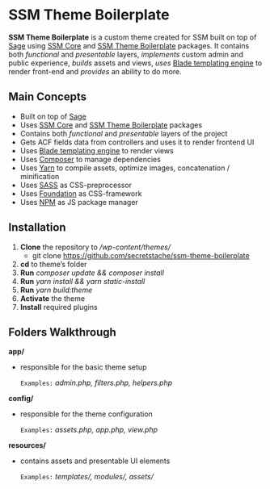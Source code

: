 # SSM Theme Boilerplate

**SSM Theme Boilerplate** is a custom theme created for SSM built on top of [Sage](https://roots.io/sage/) using [SSM Core](https://github.com/secretstache/ssm-core) and [SSM Theme Boilerplate](https://github.com/secretstache/ssm-theme-boilerplate) packages. It contains both *functional* and *presentable* layers, *implements* custom admin and public experience, *builds* assets and views, *uses* [Blade templating engine](https://laravel.com/docs/5.7/blade) to render front-end and *provides* an ability to do more.

## Main Concepts

- Built on top of [Sage](https://roots.io/sage/)
- Uses [SSM Core](https://github.com/secretstache/ssm-core) and [SSM Theme Boilerplate](https://github.com/secretstache/ssm-theme-boilerplate) packages
- Contains both *functional* and *presentable* layers of the project
- Gets ACF fields data from controllers and uses it to render frontend UI
- Uses [Blade templating engine](https://laravel.com/docs/5.7/blade) to render views
- Uses [Composer](https://getcomposer.org/) to manage dependencies
- Uses [Yarn](https://yarnpkg.com/en/) to compile assets, optimize images, concatenation / minification
- Uses [SASS](https://sass-lang.com/) as CSS-preprocessor
- Uses [Foundation](https://foundation.zurb.com/) as CSS-framework
- Uses [NPM](https://www.npmjs.com/) as JS package manager

## Installation

1. **Clone** the repository to */wp-content/themes/*
	- git clone https://github.com/secretstache/ssm-theme-boilerplate
2. **cd** to theme’s folder
3. **Run** *composer update && composer install*
4. **Run** *yarn install && yarn static-install*
5. **Run** *yarn build:theme*
6. **Activate** the theme
7. **Install** required plugins


## Folders Walkthrough

**app/**

- responsible for the basic theme setup

	`Examples:` *admin.php, filters.php, helpers.php*

**config/**

- responsible for the theme configuration

	`Examples:` *assets.php, app.php, view.php*

**resources/**

- contains assets and presentable UI elements

	`Examples:` *templates/, modules/, assets/*